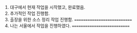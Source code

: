 1. 대구에서 현재 작업을 시작했고, 완료했음.
2. 추가적인 작업 진행함.
3. 출장을 위한 소스 정리 작업 진행함.
    `==========================`
4. 나는 서울에서 작업을 진행하였다.
    `==========================`